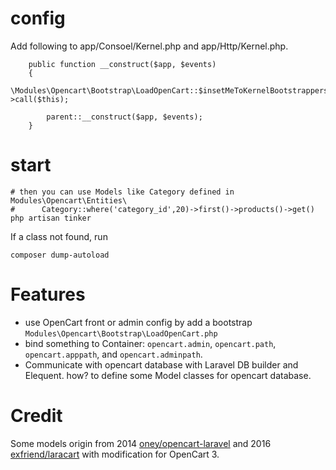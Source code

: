 

# config

Add following to app/Consoel/Kernel.php and app/Http/Kernel.php.

```
    public function __construct($app, $events)
    {
        \Modules\Opencart\Bootstrap\LoadOpenCart::$insetMeToKernelBootstrappers->call($this);

        parent::__construct($app, $events);
    }
```

# start

```
# then you can use Models like Category defined in Modules\Opencart\Entities\
#      Category::where('category_id',20)->first()->products()->get()
php artisan tinker
```

If a class not found, run
```
composer dump-autoload
```

# Features

- use OpenCart front or admin config by add a bootstrap `Modules\Opencart\Bootstrap\LoadOpenCart.php`
- bind something to Container: `opencart.admin`, `opencart.path`, `opencart.apppath`, and `opencart.adminpath`.
- Communicate with opencart database with Laravel DB builder and Elequent.  how? to define some Model classes for opencart database.

# Credit

Some models origin from 2014 [oney/opencart-laravel](https://github.com/oney/opencart-laravel) and 2016 [exfriend/laracart](https://github.com/exfriend/laracart) with modification for OpenCart 3.